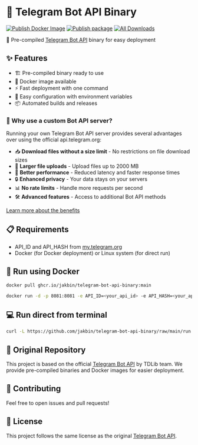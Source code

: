 # 🤖 Telegram Bot API Binary

 [![Publish Docker Image](https://github.com/jakbin/telegram-bot-api-binary/actions/workflows/publish-docker.yml/badge.svg)](https://github.com/jakbin/telegram-bot-api-binary/actions/workflows/publish-docker.yml)
 [![Publish package](https://github.com/jakbin/telegram-bot-api-binary/actions/workflows/publish.yml/badge.svg)](https://github.com/jakbin/telegram-bot-api-binary/actions/workflows/publish.yml)
 [![All Downloads](https://img.shields.io/github/downloads/jakbin/telegram-bot-api-binary/total.svg)](https://github.com/jakbin/telegram-bot-api-binary)

🚀 Pre-compiled [Telegram Bot API](https://github.com/tdlib/telegram-bot-api) binary for easy deployment

## ✨ Features

- 🏗️ Pre-compiled binary ready to use
- 🐋 Docker image available
- ⚡ Fast deployment with one command
- 🔧 Easy configuration with environment variables
- 📦 Automated builds and releases

### 🎯 Why use a custom Bot API server?

Running your own Telegram Bot API server provides several advantages over using the official api.telegram.org:

- 📥 **Download files without a size limit** - No restrictions on file download sizes
- 📁 **Larger file uploads** - Upload files up to 2000 MB
- 🚀 **Better performance** - Reduced latency and faster response times
- 🔒 **Enhanced privacy** - Your data stays on your servers
- 📊 **No rate limits** - Handle more requests per second
- 🛠️ **Advanced features** - Access to additional Bot API methods

[Learn more about the benefits](https://github.com/tdlib/telegram-bot-api#usage)

## 📋 Requirements

- API_ID and API_HASH from [my.telegram.org](https://my.telegram.org)
- Docker (for Docker deployment) or Linux system (for direct run)

## 🐳 Run using Docker

```sh
docker pull ghcr.io/jakbin/telegram-bot-api-binary:main
```

```sh
docker run -d -p 8081:8081 -e API_ID=<your_api_id> -e API_HASH=<your_api_hash> ghcr.io/jakbin/telegram-bot-api-binary:main
```

## 💻 Run direct from terminal

```sh
curl -L https://github.com/jakbin/telegram-bot-api-binary/raw/main/run.sh  | bash -s your_api_id your_api_hash
```

## 🔗 Original Repository

This project is based on the official [Telegram Bot API](https://github.com/tdlib/telegram-bot-api) by TDLib team. We provide pre-compiled binaries and Docker images for easier deployment.

## 🤝 Contributing

Feel free to open issues and pull requests!

## 📄 License

This project follows the same license as the original [Telegram Bot API](https://github.com/tdlib/telegram-bot-api).

